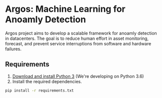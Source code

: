 # Argos: Machine Learning for Anoamly Detection
Argos project aims to develop a scalable framework for anoamly detection in datacenters. The goal is to reduce human effort in asset monitoring, forecast, and prevent service interruptions from software and hardware failures.

## Requirements
1. [Download and install Python 3](https://www.python.org/) (We're developing on Python 3.6)
2. Install the required dependencies.
```bash
pip install -r requirements.txt
```